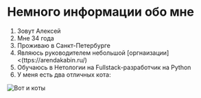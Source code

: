 # Немного информации обо мне

1. Зовут Алексей
2. Мне 34 года
3. Проживаю в Санкт-Петербурге
4. Являюсь руководителем небольшой [оргнаизации]<(ttps://arendakabin.ru/)
5. Обучаюсь в Нетологии на Fullstack-разработчик на Python
6. У меня есть два отличных кота:

![Вот и коты](https://drive.google.com/file/d/1pqtjHGRKycZ-sF-1OsV8wpYJj4KpMgkW/view?usp=sharing)
